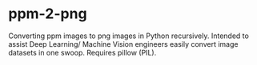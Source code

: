 # ppm-2-png
Converting ppm images to png images in Python recursively. Intended to assist Deep Learning/ Machine Vision engineers easily convert image datasets in one swoop. Requires pillow (PIL).
